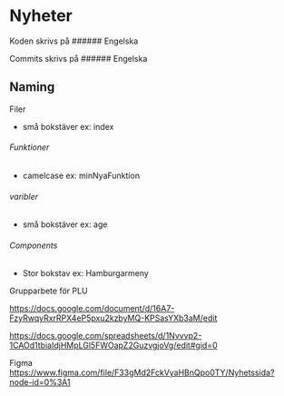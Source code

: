 # Nyheter

Koden skrivs på    ###### Engelska

Commits skrivs på  ###### Engelska

## Naming
 Filer
 - små bokstäver ex: index
 
 ###### Funktioner
 - camelcase     ex: minNyaFunktion
 
 ###### varibler
 - små bokstäver ex: age
 
 ###### Components
 - Stor bokstav  ex: Hamburgarmeny
 

Grupparbete för PLU 

https://docs.google.com/document/d/16A7-FzyRwqyRxrRPX4eP5pxu2kzbyMQ-KPSasYXb3aM/edit

https://docs.google.com/spreadsheets/d/1Nvvvp2-1CAOd1tbiaIdjHMpLGl5FWOapZ2GuzvgjoVg/edit#gid=0

Figma
https://www.figma.com/file/F33gMd2FckVyaHBnQpo0TY/Nyhetssida?node-id=0%3A1
